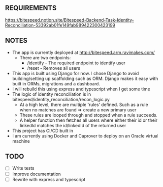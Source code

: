 ## REQUIREMENTS

https://bitespeed.notion.site/Bitespeed-Backend-Task-Identity-Reconciliation-53392ab01fe149fab989422300423199

## NOTES

* The app is currently deployed at http://bitespeed.arm.ravimakes.com/
  * There are two endpoints:
    * /identify - The required endpoint to identify user
    * /reset - Removes all users
* This app is built using Django for now. I chose Django to avoid building/setting up scaffolding such as ORM. Django makes it easy with built in ORMs, migrations and a dashboard.
* I will rebuild this using express and typescript when I get some time
* The logic of identity reconciliation is in bitespeed/identity_reconciliation/recon_logic.py
  * At a high level, there are multiple 'rules' defined. Such as a rule when no matches are found => create a new primary user
  * These rules are looped through and stopped when a rule succeeds.
  * A helper function then fetches all users where either their id or their linkedId matches the id/linkedId of the returned user
* This project has CI/CD built in
* I am currently using Docker and Caprover to deploy on an Oracle virtual machine

## TODO

* [ ] Write tests
* [ ] Improve documentation
* [ ] Rewrite with express and typescript
